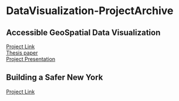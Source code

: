# DataVisualization-ProjectArchive

## Accessible GeoSpatial Data Visualization
[Project Link](https://observablehq.com/d/38e938b7bb8616f7)<br>
[Thesis paper](https://drive.google.com/file/d/1fKsDeis-IdmBWeFup7Xl4uZPgWvuaaR7/view?usp=sharing)<br>
[Project Presentation](https://docs.google.com/presentation/d/1yICclDEd50XqnrSlZkwKbAkDusBnA7pb8rCUITQeRwA/edit?usp=sharing)<br>


## Building a Safer New York
[Project Link](https://observablehq.com/d/e66b275110f9af8a)<br>
